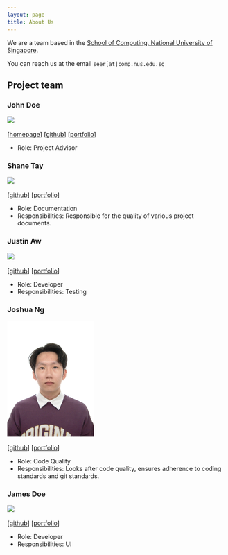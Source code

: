 ```yaml
---
layout: page
title: About Us
---
```


We are a team based in the [School of Computing, National University of Singapore](https://www.comp.nus.edu.sg).

You can reach us at the email `seer[at]comp.nus.edu.sg`

## Project team

### John Doe

<img src="images/johndoe.png" width="200px">

[[homepage](http://www.comp.nus.edu.sg/~damithch)]
[[github](https://github.com/johndoe)]
[[portfolio](team/johndoe.md)]

* Role: Project Advisor

### Shane Tay

<img src="images/shantaa.png" width="200px">

[[github](http://github.com/shantaa)]
[[portfolio](team/johndoe.md)]

* Role: Documentation
* Responsibilities: Responsible for the quality of various project documents.

### Justin Aw

<img src="images/justin-aw46.png" width="200px">

[[github](http://github.com/Justin-Aw46)]
[[portfolio](team/johndoe.md)]

* Role: Developer
* Responsibilities: Testing

### Joshua Ng

<img src="images/alphapyke.png" width="200px">

[[github](http://github.com/AlphaPyke)]
[[portfolio](team/johndoe.md)]

* Role: Code Quality
* Responsibilities: Looks after code quality, ensures adherence to coding standards and git standards.

### James Doe

<img src="images/johndoe.png" width="200px">

[[github](http://github.com/johndoe)]
[[portfolio](team/johndoe.md)]

* Role: Developer
* Responsibilities: UI
